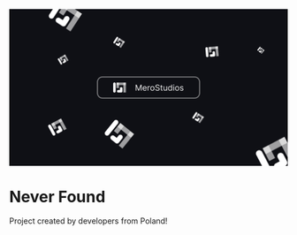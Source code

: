 <img align="center" src="https://raw.githubusercontent.com/NeverFoundProject/.github/main/assets/YoutubeBanner.png" alt="NeverFoundIcon" />

# Never Found

Project created by developers from Poland!
